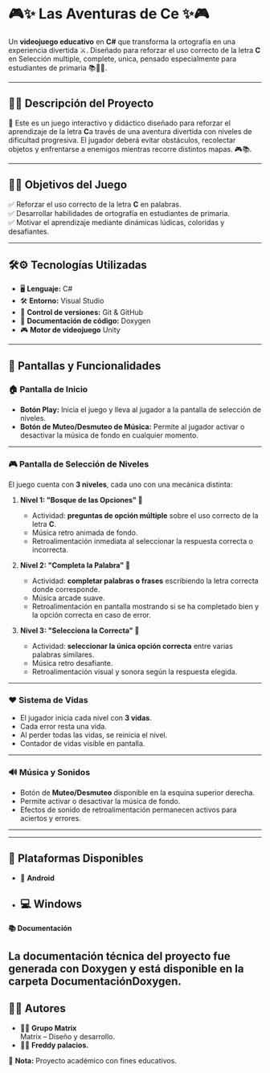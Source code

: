 # 🎮✨ Las Aventuras de Ce ✨🎮

Un **videojuego educativo** en **C#** que transforma la ortografía en una experiencia divertida ⚔️. Diseñado para reforzar el uso correcto de la letra **C** en  Selección multiple, complete, unica, pensado especialmente para estudiantes de primaria 📚👦👧.

---

## 📖💡 Descripción del Proyecto

🌟 Este es un juego interactivo y didáctico diseñado para reforzar el aprendizaje de la letra **C**a través de una aventura divertida con niveles de dificultad progresiva. El jugador deberá evitar obstáculos, recolectar objetos y enfrentarse a enemigos mientras recorre distintos mapas.
 🎮📚.

---

## 🎯🚀 Objetivos del Juego

✅ Reforzar el uso correcto de la letra **C** en palabras.  
✅ Desarrollar habilidades de ortografía en estudiantes de primaria.  
✅ Motivar el aprendizaje mediante dinámicas lúdicas, coloridas y desafiantes.  

---

## 🛠️⚙️ Tecnologías Utilizadas

- 🖥️ **Lenguaje:** C#
- 🛠️ **Entorno:** Visual Studio
- 🔗 **Control de versiones:** Git & GitHub
- 📄 **Documentación de código:** Doxygen
- 🎮 **Motor de videojuego** Unity

---


## 📱 Pantallas y Funcionalidades

### 🏠 Pantalla de Inicio

- **Botón Play:** Inicia el juego y lleva al jugador a la pantalla de selección de niveles.
- **Botón de Muteo/Desmuteo de Música:** Permite al jugador activar o desactivar la música de fondo en cualquier momento.

---

### 🎮 Pantalla de Selección de Niveles

El juego cuenta con **3 niveles**, cada uno con una mecánica distinta:

1. **Nivel 1: "Bosque de las Opciones" 🌳**  
   - Actividad: **preguntas de opción múltiple** sobre el uso correcto de la letra **C**.
   - Música retro animada de fondo.
   - Retroalimentación inmediata al seleccionar la respuesta correcta o incorrecta.

2. **Nivel 2: "Completa la Palabra" 📝**  
   - Actividad: **completar palabras o frases** escribiendo la letra correcta donde corresponde.
   - Música arcade suave.
   - Retroalimentación en pantalla mostrando si se ha completado bien y la opción correcta en caso de error.

3. **Nivel 3: "Selecciona la Correcta" 🎯**  
   - Actividad: **seleccionar la única opción correcta** entre varias palabras similares.
   - Música retro desafiante.
   - Retroalimentación visual y sonora según la respuesta elegida.

---

### ❤️ Sistema de Vidas

- El jugador inicia cada nivel con **3 vidas**.
- Cada error resta una vida.
- Al perder todas las vidas, se reinicia el nivel.
- Contador de vidas visible en pantalla.

---

### 🔊 Música y Sonidos

- Botón de **Muteo/Desmuteo** disponible en la esquina superior derecha.
- Permite activar o desactivar la música de fondo.
- Efectos de sonido de retroalimentación permanecen activos para aciertos y errores.

---

-------------  

## 📱 Plataformas Disponibles

- 📱 **Android**  
- 💻 **Windows**
  ------------
  
**📚 Documentación**  

La documentación técnica del proyecto fue generada con **Doxygen** y está disponible en la carpeta **DocumentaciónDoxygen**.    
------------   
## 👩‍💻 Autores

- 👩‍🎨 **Grupo Matrix**  
 Matrix – Diseño y desarrollo.  
- 👨‍💻 **Freddy palacios.**

📢 **Nota:** Proyecto académico con fines educativos.
